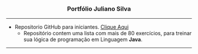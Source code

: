 <h3 align="center">Portfólio Juliano Silva</h3>
<hr>

* Repositorio GitHub para iniciantes. [Clique Aqui](https://github.com/julianoacs/100_Exercises)
  * Repositório contem uma lista com mais de 80 exercícios, para treinar sua lógica de programação em Linguagem **Java**.
  
<hr>

